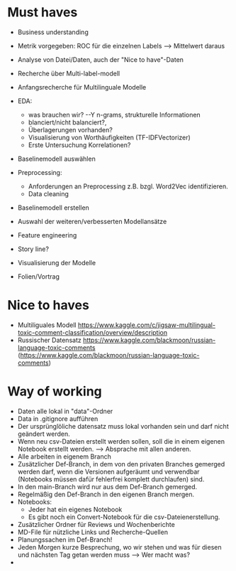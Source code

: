 # Must haves
* Business understanding
* Metrik vorgegeben: ROC für die einzelnen Labels --> Mittelwert daraus
* Analyse von Datei/Daten, auch der "Nice to have"-Daten
* Recherche über Multi-label-modell
* Anfangsrecherche für Multilinguale Modelle

* EDA:
  * was brauchen wir? --Y n-grams, strukturelle Informationen
  * blanciert/nicht balanciert?,
  * Überlagerungen vorhanden?
  * Visualisierung von Worthäufigkeiten (TF-IDFVectorizer)
  * Erste Untersuchung Korrelationen?
* Baselinemodell auswählen

* Preprocessing:
  * Anforderungen an Preprocessing z.B. bzgl. Word2Vec identifizieren.
  * Data cleaning

* Baselinemodell erstellen

* Auswahl der weiteren/verbesserten Modellansätze

* Feature engineering

* Story line?
* Visualisierung der Modelle

* Folien/Vortrag

# Nice to haves
* Multiliguales Modell
  https://www.kaggle.com/c/jigsaw-multilingual-toxic-comment-classification/overview/description
* Russischer Datensatz
  https://www.kaggle.com/blackmoon/russian-language-toxic-comments
  (https://www.kaggle.com/blackmoon/russian-language-toxic-comments)


# Way of working
* Daten alle lokal in "data"-Ordner
* Data in .gitignore aufführen
* Der ursprünglöliche datensatz muss lokal vorhanden sein und darf nicht geändert werden.
* Wenn neu csv-Dateien erstellt werden sollen, soll die in einem eigenen Notebook erstellt werden. --> Absprache mit allen anderen.
* Alle arbeiten in eigenem Branch
* Zusätzlicher Def-Branch, in dem von den privaten Branches gemerged werden darf, wenn die Versionen aufgeräumt und verwendbar (Notebooks müssen dafür fehlerfrei komplett durchlaufen) sind. 
* In den main-Branch wird nur aus dem Def-Branch gemerged.
* Regelmäßig den Def-Branch in den eigenen Branch mergen.
* Notebooks:
  * Jeder hat ein eigenes Notebook
  * Es gibt noch ein Convert-Notebook für die csv-Dateienerstellung.
* Zusätzlicher Ordner für Reviews und Wochenberichte
* MD-File für nützliche Links und Recherche-Quellen
* Planungssachen im Def-Branch!
* Jeden Morgen kurze Besprechung, wo wir stehen und was für diesen und nächsten Tag getan werden muss --> Wer macht was?
*  
